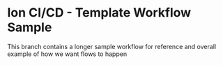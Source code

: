 # Ion CI/CD - Template Workflow Sample

This branch contains a longer sample workflow for reference and overall example of how we want flows to happen